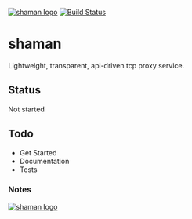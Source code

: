 [![shaman logo](http://nano-assets.gopagoda.io/readme-headers/shaman.png)](http://nanobox.io/open-source#shaman)
[![Build Status](https://travis-ci.org/nanopack/shaman.svg)](https://travis-ci.org/nanopack/shaman)

# shaman

Lightweight, transparent, api-driven tcp proxy service.

## Status

Not started

## Todo

- Get Started
- Documentation
- Tests

### Notes

[![shaman logo](http://nano-assets.gopagoda.io/open-src/nanobox-open-src.png)](http://nanobox.io/open-source)
